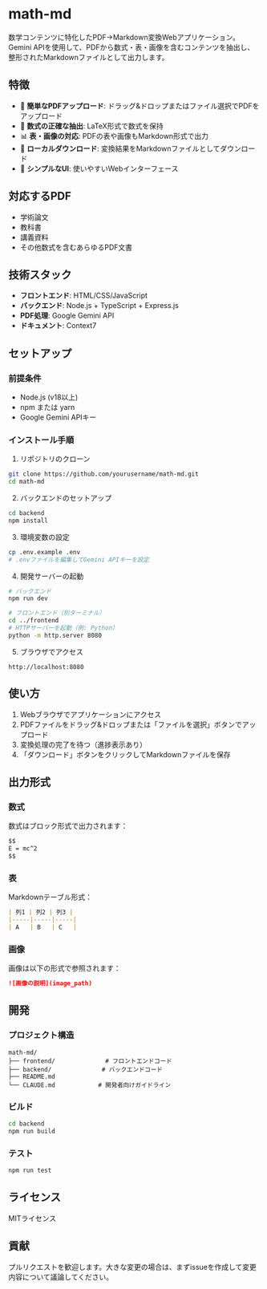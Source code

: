 # math-md

数学コンテンツに特化したPDF→Markdown変換Webアプリケーション。Gemini APIを使用して、PDFから数式・表・画像を含むコンテンツを抽出し、整形されたMarkdownファイルとして出力します。

## 特徴

- 📄 **簡単なPDFアップロード**: ドラッグ&ドロップまたはファイル選択でPDFをアップロード
- 🧮 **数式の正確な抽出**: LaTeX形式で数式を保持
- 📊 **表・画像の対応**: PDFの表や画像もMarkdown形式で出力
- 💾 **ローカルダウンロード**: 変換結果をMarkdownファイルとしてダウンロード
- 🚀 **シンプルなUI**: 使いやすいWebインターフェース

## 対応するPDF

- 学術論文
- 教科書
- 講義資料
- その他数式を含むあらゆるPDF文書

## 技術スタック

- **フロントエンド**: HTML/CSS/JavaScript
- **バックエンド**: Node.js + TypeScript + Express.js
- **PDF処理**: Google Gemini API
- **ドキュメント**: Context7

## セットアップ

### 前提条件

- Node.js (v18以上)
- npm または yarn
- Google Gemini APIキー

### インストール手順

1. リポジトリのクローン
```bash
git clone https://github.com/yourusername/math-md.git
cd math-md
```

2. バックエンドのセットアップ
```bash
cd backend
npm install
```

3. 環境変数の設定
```bash
cp .env.example .env
# .envファイルを編集してGemini APIキーを設定
```

4. 開発サーバーの起動
```bash
# バックエンド
npm run dev

# フロントエンド（別ターミナル）
cd ../frontend
# HTTPサーバーを起動（例: Python）
python -m http.server 8080
```

5. ブラウザでアクセス
```
http://localhost:8080
```

## 使い方

1. Webブラウザでアプリケーションにアクセス
2. PDFファイルをドラッグ&ドロップまたは「ファイルを選択」ボタンでアップロード
3. 変換処理の完了を待つ（進捗表示あり）
4. 「ダウンロード」ボタンをクリックしてMarkdownファイルを保存

## 出力形式

### 数式
数式はブロック形式で出力されます：
```markdown
$$
E = mc^2
$$
```

### 表
Markdownテーブル形式：
```markdown
| 列1 | 列2 | 列3 |
|-----|-----|-----|
| A   | B   | C   |
```

### 画像
画像は以下の形式で参照されます：
```markdown
![画像の説明](image_path)
```

## 開発

### プロジェクト構造
```
math-md/
├── frontend/              # フロントエンドコード
├── backend/              # バックエンドコード
├── README.md
└── CLAUDE.md            # 開発者向けガイドライン
```

### ビルド
```bash
cd backend
npm run build
```

### テスト
```bash
npm run test
```

## ライセンス

MITライセンス

## 貢献

プルリクエストを歓迎します。大きな変更の場合は、まずissueを作成して変更内容について議論してください。